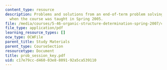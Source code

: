 ```yaml
---
content_type: resource
description: Problems and solutions from an end-of-term problem solving session held
  when the course was taught in Spring 2005.
file: /media/courses/5-46-organic-structure-determination-spring-2007/c17e79ccd46003e8809192a5ca539110_prob_session_key.pdf
file_type: application/pdf
learning_resource_types: []
ocw_type: OCWFile
parent_title: Study Materials
parent_type: CourseSection
resourcetype: Document
title: prob_session_key.pdf
uid: c17e79cc-d460-03e8-8091-92a5ca539110
---
```

